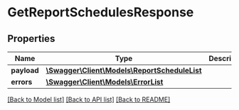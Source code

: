 # GetReportSchedulesResponse

## Properties

Name | Type | Description | Notes
------------ | ------------- | ------------- | -------------
**payload** | [**\Swagger\Client\Models\ReportScheduleList**](ReportScheduleList.md) |  | [optional]
**errors** | [**\Swagger\Client\Models\ErrorList**](ErrorList.md) |  | [optional]

[[Back to Model list]](../../README.md#documentation-for-models) [[Back to API list]](../../README.md#documentation-for-api-endpoints) [[Back to README]](../../README.md)

